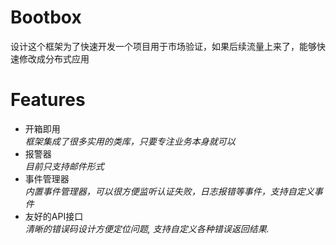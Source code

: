 # Bootbox
设计这个框架为了快速开发一个项目用于市场验证，如果后续流量上来了，能够快速修改成分布式应用

# Features
- 开箱即用 <br>
*框架集成了很多实用的类库，只要专注业务本身就可以*
- 报警器 <br>
*目前只支持邮件形式*
- 事件管理器 <br>
*内置事件管理器，可以很方便监听认证失败，日志报错等事件，支持自定义事件*
- 友好的API接口 <br>
*清晰的错误码设计方便定位问题, 支持自定义各种错误返回结果.*

